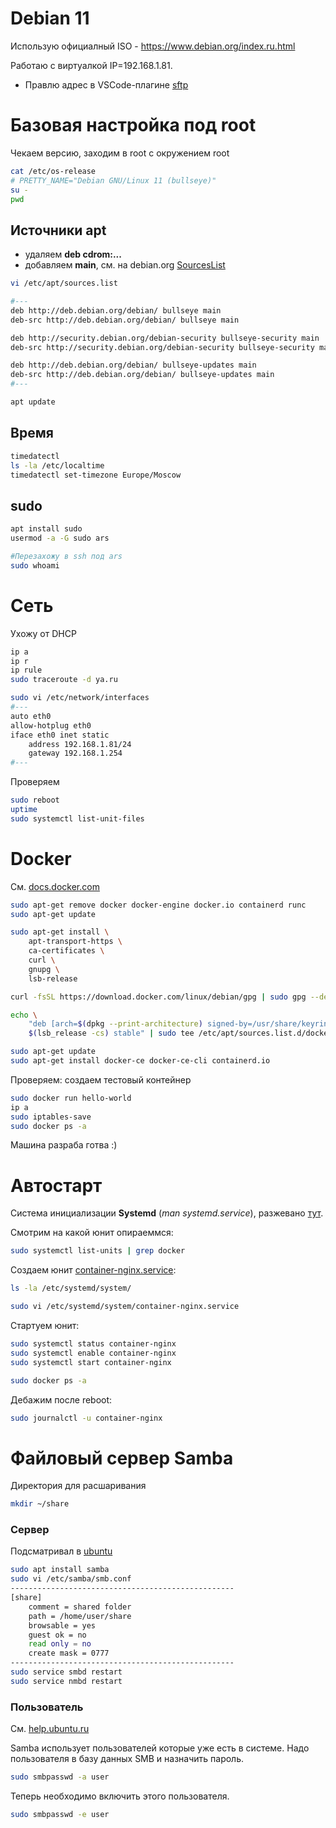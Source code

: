 # Debian 11

Использую официалный ISO - https://www.debian.org/index.ru.html

Работаю с виртуалкой IP=192.168.1.81.
- Правлю адрес в VSCode-плагине [sftp](.vscode/sftp.json)









# Базовая настройка под root

Чекаем версию, заходим в root с окружением root
```bash
cat /etc/os-release
# PRETTY_NAME="Debian GNU/Linux 11 (bullseye)"
su -
pwd
```


## Источники apt
- удаляем **deb cdrom:...**
- добавляем **main**, см. на debian.org [SourcesList](https://wiki.debian.org/ru/SourcesList)

```bash
vi /etc/apt/sources.list

#---
deb http://deb.debian.org/debian/ bullseye main
deb-src http://deb.debian.org/debian/ bullseye main

deb http://security.debian.org/debian-security bullseye-security main
deb-src http://security.debian.org/debian-security bullseye-security main

deb http://deb.debian.org/debian/ bullseye-updates main
deb-src http://deb.debian.org/debian/ bullseye-updates main
#---

apt update
```


## Время
```bash
timedatectl
ls -la /etc/localtime
timedatectl set-timezone Europe/Moscow
```


## sudo
```bash
apt install sudo
usermod -a -G sudo ars

#Перезахожу в ssh под ars
sudo whoami
```









# Сеть

Ухожу от DHCP
```bash
ip a
ip r
ip rule
sudo traceroute -d ya.ru

sudo vi /etc/network/interfaces
#---
auto eth0
allow-hotplug eth0
iface eth0 inet static
    address 192.168.1.81/24
    gateway 192.168.1.254
#---
```

Проверяем
```bash
sudo reboot
uptime
sudo systemctl list-unit-files
```









# Docker

См. [docs.docker.com](https://docs.docker.com/install/linux/docker-ce/debian/)

```bash
sudo apt-get remove docker docker-engine docker.io containerd runc
sudo apt-get update

sudo apt-get install \
    apt-transport-https \
    ca-certificates \
    curl \
    gnupg \
    lsb-release

curl -fsSL https://download.docker.com/linux/debian/gpg | sudo gpg --dearmor -o /usr/share/keyrings/docker-archive-keyring.gpg

echo \
    "deb [arch=$(dpkg --print-architecture) signed-by=/usr/share/keyrings/docker-archive-keyring.gpg] https://download.docker.com/linux/debian \
    $(lsb_release -cs) stable" | sudo tee /etc/apt/sources.list.d/docker.list > /dev/null

sudo apt-get update
sudo apt-get install docker-ce docker-ce-cli containerd.io
```

Проверяем: создаем тестовый контейнер
```bash
sudo docker run hello-world
ip a
sudo iptables-save
sudo docker ps -a
```

Машина разраба готва :)









# Автостарт

Система инициализации **Systemd** (*man systemd.service*), разжевано [тут](https://habr.com/ru/company/southbridge/blog/255845/).

Смотрим на какой юнит опираеммся:
```bash
sudo systemctl list-units | grep docker
```

Создаем юнит [container-nginx.service](files/systemd/container-nginx.service):
```bash
ls -la /etc/systemd/system/

sudo vi /etc/systemd/system/container-nginx.service
```

Стартуем юнит:
```bash
sudo systemctl status container-nginx
sudo systemctl enable container-nginx
sudo systemctl start container-nginx

sudo docker ps -a
```

Дебажим после reboot:
```bash
sudo journalctl -u container-nginx
```









# Файловый сервер Samba

Директория для расшаривания
```bash
mkdir ~/share
```

### Сервер
Подсматривал в [ubuntu](https://help.ubuntu.ru/wiki/%D1%80%D1%83%D0%BA%D0%BE%D0%B2%D0%BE%D0%B4%D1%81%D1%82%D0%B2%D0%BE_%D0%BF%D0%BE_ubuntu_server/%D1%81%D0%B5%D1%82%D1%8C_windows/samba_file_server)

```bash
sudo apt install samba
sudo vi /etc/samba/smb.conf
--------------------------------------------------
[share]
    comment = shared folder
    path = /home/user/share
    browsable = yes
    guest ok = no
    read only = no
    create mask = 0777
--------------------------------------------------
sudo service smbd restart
sudo service nmbd restart
```

### Пользователь
См. [help.ubuntu.ru](https://help.ubuntu.ru/wiki/samba)

Samba использует пользователей которые уже есть в системе. Надо пользователя в базу данных SMB и назначить пароль.
```bash
sudo smbpasswd -a user
```

Теперь необходимо включить этого пользователя.
```bash
sudo smbpasswd -e user
```
